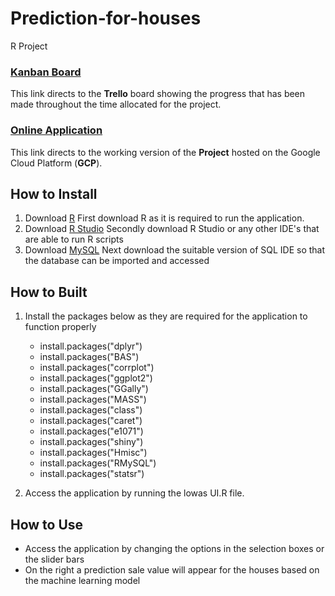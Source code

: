 # Prediction-for-houses
R Project

### [Kanban Board](https://trello.com/b/HFxTtUh7/lowa)
This link directs to the **Trello** board showing the progress that has been made throughout the time allocated for the project.
### [Online Application](http://35.246.59.136/Iowa/R/)
This link directs to the working version of the **Project** hosted on the Google Cloud Platform (**GCP**).

## How to Install

 1. Download [R](https://cran.r-project.org/mirrors.html)
First download R as it is required to run the application.
 2. Download [R Studio](https://www.rstudio.com/products/rstudio/download/)
Secondly download R Studio or any other IDE's that are able to run R scripts
 3. Download [MySQL](https://dev.mysql.com/downloads/)
Next download the suitable version of SQL IDE so that the database can be imported and accessed

## How to Built

 1. Install the packages below as they are required for the application to function properly
	 - install.packages("dplyr")
	 - install.packages("BAS")
	 - install.packages("corrplot")
	 - install.packages("ggplot2")
	 - install.packages("GGally")
	 - install.packages("MASS")
	 - install.packages("class")
	 - install.packages("caret")
	 - install.packages("e1071")
	 - install.packages("shiny")
	 - install.packages("Hmisc")
	 - install.packages("RMySQL")
	 - install.packages("statsr")

 2. Access the application by running the lowas UI.R file.

## How to Use

 - Access the application by changing the options in the selection boxes or the slider bars
 - On the right a prediction sale value will appear for the houses based on the machine learning model
